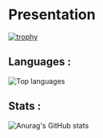 # Presentation
[![trophy](https://github-profile-trophy.vercel.app/?username=lorenzo-ayral)](https://github.com/lorenzo-ayral/github-profile-trophy)

## Languages :
![Top languages](https://github-readme-stats.vercel.app/api/top-langs/?username=lorenzo-ayral&show_icons=true&theme=radical&layout=donut-vertical)

## Stats :
![Anurag's GitHub stats](https://github-readme-stats.vercel.app/api?username=lorenzo-ayral&show_icons=true&theme=radical&rank_icon=github&hide=contribs)
